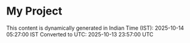# My Project

This content is dynamically generated in Indian Time (IST): 2025-10-14 05:27:00 IST
Converted to UTC: 2025-10-13 23:57:00 UTC
